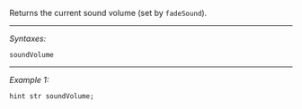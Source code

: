 Returns the current sound volume (set by `fadeSound`).


---
*Syntaxes:*

`soundVolume`

---
*Example 1:*

```sqf
hint str soundVolume;
```